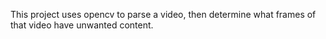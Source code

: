 This project uses opencv to parse a video, then determine what frames of that video have unwanted content.
